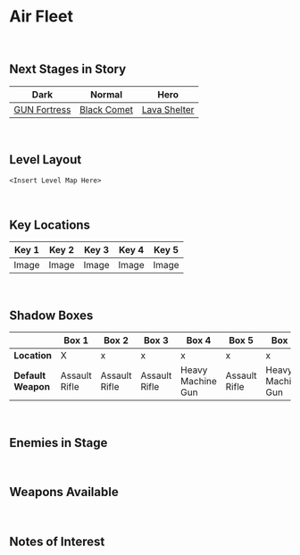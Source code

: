 # Air Fleet

<br />

## Next Stages in Story
|Dark|Normal|Hero|
|--|--|--|
|[GUN Fortress](../GUNFortress)|[Black Comet](../BlackComet)|[Lava Shelter](../LavaShelter)|

<br />

## Level Layout
```
<Insert Level Map Here>
```

<br />

## Key Locations
|Key 1|Key 2|Key 3|Key 4|Key 5|
|--|--|--|--|--|
|Image|Image|Image|Image|Image|

<br />

## Shadow Boxes
| |Box 1|Box 2|Box 3|Box 4|Box 5|Box 6|
|-|-|-|-|-|-|-|
|__Location__|X|x|x|x|x|x|
|__Default Weapon__|Assault Rifle|Assault Rifle|Assault Rifle|Heavy Machine Gun|Assault Rifle|Heavy Machine Gun|

<br />

## Enemies in Stage

<br />

## Weapons Available

<br />

## Notes of Interest

<br />